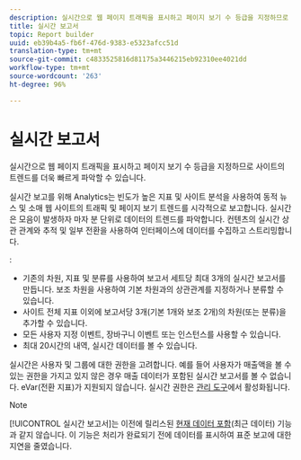 ```yaml
---
description: 실시간으로 웹 페이지 트래픽을 표시하고 페이지 보기 수 등급을 지정하므로 사이트의 트렌드를 더욱 빠르게 파악할 수 있습니다.
title: 실시간 보고서
topic: Report builder
uuid: eb39b4a5-fb6f-476d-9383-e5323afcc51d
translation-type: tm+mt
source-git-commit: c4833525816d81175a3446215eb92310ee4021dd
workflow-type: tm+mt
source-wordcount: '263'
ht-degree: 96%

---
```



# 실시간 보고서

실시간으로 웹 페이지 트래픽을 표시하고 페이지 보기 수 등급을 지정하므로 사이트의 트렌드를 더욱 빠르게 파악할 수 있습니다.

실시간 보고를 위해 Analytics는 빈도가 높은 지표 및 사이트 분석을 사용하여 동적 뉴스 및 소매 웹 사이트의 트래픽 및 페이지 보기 트렌드를 시각적으로 보고합니다. 실시간은 모음이 발생하자 마자 분 단위로 데이터의 트렌드를 파악합니다. 컨텐츠의 실시간 상관 관계와 추적 및 일부 전환을 사용하여 인터페이스에 데이터를 수집하고 스트리밍합니다.

:

* 기존의 차원, 지표 및 분류를 사용하여 보고서 세트당 최대 3개의 실시간 보고서를 만듭니다. 보조 차원을 사용하여 기본 차원과의 상관관계를 지정하거나 분류할 수 있습니다.
* 사이트 전체 지표 이외에 보고서당 3개(기본 1개와 보조 2개)의 차원(또는 분류)을 추가할 수 있습니다.
* 모든 사용자 지정 이벤트, 장바구니 이벤트 또는 인스턴스를 사용할 수 있습니다.
* 최대 20시간의 내역, 실시간 데이터를 볼 수 있습니다.

실시간은 사용자 및 그룹에 대한 권한을 고려합니다. 예를 들어 사용자가 매출액을 볼 수 있는 권한을 가지고 있지 않은 경우 매출 데이터가 포함된 실시간 보고서를 볼 수 없습니다. eVar(전환 지표)가 지원되지 않습니다. 실시간 권한은 [관리 도구](https://docs.adobe.com/content/help/ko-KR/analytics/admin/admin-tools/real-time-reports/t-realtime-admin.html)에서 활성화됩니다.

>[!NOTE]
>
>[!UICONTROL   실시간 보고서]는 이전에 릴리스된 [현재 데이터 포함](https://docs.adobe.com/content/help/en/analytics/analyze/report-builder/options.html)(최근 데이터) 기능과 같지 않습니다. 이 기능은 처리가 완료되기 전에 데이터를 표시하여 표준 보고에 대한 지연을 줄였습니다.
